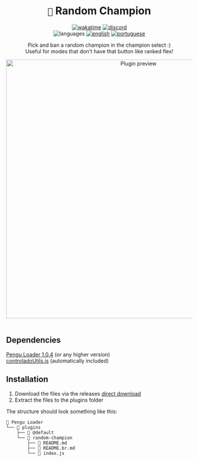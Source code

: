 <div align="center">

# `🐧` Random Champion <br>

[![wakatime](https://wakatime.com/badge/github/controlado/random-champion.svg)](https://wakatime.com/@programador/projects/ltbeutnonj)
[![discord](https://img.shields.io/badge/Discord-%235865F2.svg?style=flat&logo=discord&logoColor=white&color=blue)](https://discordapp.com/users/854886148455399436) <br>
![languages](https://img.shields.io/badge/Documentation-gray)
[![english](https://img.shields.io/badge/-English-blue)](README.md)
[![portuguese](https://img.shields.io/badge/-Português%20Brasileiro-blue)](README.br.md)

Pick and ban a random champion in the champion select :) <br>
Useful for modes that don't have that button like ranked flex!

<img src="https://github.com/controlado/random-champion/assets/71716568/6a1c4cd4-ba8a-4a16-b749-89f1aa674ee2" width="700" alt="Plugin preview">

</div>
<br>

## Dependencies

[Pengu Loader 1.0.4](https://github.com/PenguLoader/PenguLoader) (or any higher version) <br>
[controladoUtils.js](https://github.com/controlado/pengu-plugins) (automatically included)

## Installation

1. Download the files via the releases [direct download](https://github.com/controlado/random-champion/releases/latest/download/random-champion.zip)
2. Extract the files to the plugins folder

The structure should look something like this:

```
📂 Pengu Loader
└── 📂 plugins
    ├── 📂 @default
    └── 📂 random-champion
        ├── 📃 README.md
        ├── 📃 README.br.md
        └── 📀 index.js
```

